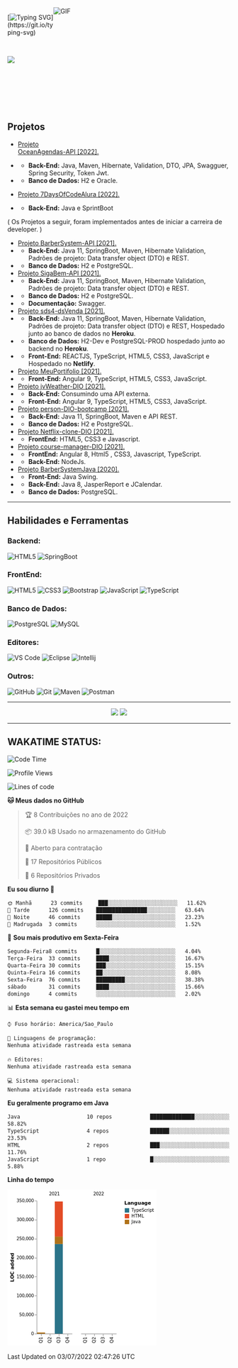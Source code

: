 
<img align="right" alt="GIF" src="https://github.com/abhisheknaiidu/abhisheknaiidu/blob/master/code.gif?raw=true" width="400" height="300" />

[![Typing SVG](https://readme-typing-svg.herokuapp.com?multiline=true&lines=Ol%C3%A1%2C+me+chamo+Aleff+Remberto,;Vem+me+conhecer!)](https://git.io/typing-svg)


<br>


<a href="https://www.linkedin.com/in/aleff-remberto-0b60b21b2/" rel="nofollow"><img src="https://camo.githubusercontent.com/c00f87aeebbec37f3ee0857cc4c20b21fefde8a96caf4744383ebfe44a47fe3f/68747470733a2f2f696d672e736869656c64732e696f2f62616467652f2d4c696e6b6564496e2d2532333030373742353f7374796c653d666f722d7468652d6261646765266c6f676f3d6c696e6b6564696e266c6f676f436f6c6f723d7768697465" data-canonical-src="https://img.shields.io/badge/-LinkedIn-%230077B5?style=for-the-badge&amp;logo=linkedin&amp;logoColor=white" style="max-width:100%;"></a>


<br>
<br>

<br>
<br>
<br>

## Projetos
-  <a href="https://github.com/AL33H/OceanAgendas">Projeto OceanAgendas-API [2022].</a>  
- - **Back-End:** Java, Maven, Hibernate, Validation, DTO, JPA, Swagguer, Spring Security, Token Jwt.
- - **Banco de Dados:** H2 e Oracle.

-  <a href="https://github.com/AL33H/SevenDaysOfCodeAlura">Projeto 7DaysOfCodeAlura [2022].</a>  
- - **Back-End:** Java e SprintBoot


( Os Projetos a seguir, foram implementados antes de iniciar a carreira de developer. )
-  <a href="https://github.com/AL33H/BarberSystem-API">Projeto BarberSystem-API [2021].</a>  
- - **Back-End:** Java 11, SpringBoot, Maven, Hibernate Validation, Padrões de projeto: Data transfer object (DTO) e REST.
- - **Banco de Dados:** H2 e PostgreSQL.
-   <a href="https://github.com/AL33H/JavaTest">Projeto SigaBem-API [2021].</a>  
- - **Back-End:** Java 11, SpringBoot, Maven, Hibernate Validation, Padrões de projeto: Data transfer object (DTO) e REST.
- - **Banco de Dados:** H2 e PostgreSQL.
- - **Documentação:** Swagger.
-  <a href="https://github.com/AL33H/projeto-sds4">Projeto sds4-dsVenda [2021].</a>  
- - **Back-End:** Java 11, SpringBoot, Maven, Hibernate Validation, Padrões de projeto: Data transfer object (DTO) e REST, Hospedado junto ao banco de dados no **Heroku**.
- - **Banco de Dados:** H2-Dev e PostgreSQL-PROD hospedado junto ao backend no **Heroku**.
- - **Front-End:** REACTJS, TypeScript, HTML5, CSS3, JavaScript e Hospedado no **Netlify**.
-  <a href="https://github.com/AL33H/MeuPortifolio">Projeto MeuPortifolio [2021].</a>  
- - **Front-End:** Angular 9, TypeScript, HTML5, CSS3, JavaScript.
-  <a href="https://github.com/AL33H/jvWeather-DIO">Projeto jvWeather-DIO [2021].</a>
- - **Back-End:** Consumindo uma API externa.   
- - **Front-End:** Angular 9, TypeScript, HTML5, CSS3, JavaScript.
-  <a href="https://github.com/AL33H/personAPI-DIO-bootcamp">Projeto person-DIO-bootcamp [2021].</a>
- - **Back-End:** Java 11, SpringBoot, Maven e API REST.   
- - **Banco de Dados:** H2 e PostgreSQL.
- <a href="https://github.com/AL33H/Netflix-clone-DIO">Projeto Netflix-clone-DIO [2021].</a>
- - **FrontEnd:** HTML5, CSS3 e Javascript.
- <a href="https://github.com/AL33H/course-manager-DIO">Projeto course-manager-DIO [2021].</a>
- - **FrontEnd:** Angular 8, Html5 , CSS3, Javascript, TypeScript. 
- - **Back-End:**  NodeJs.
- <a href="https://github.com/AL33H/BarberSystemJava">Projeto BarberSystemJava [2020].</a>
- - **Front-End:** Java Swing.  
- - **Back-End:** Java 8, JasperReport e JCalendar.   
- - **Banco de Dados:** PostgreSQL.

---

## Habilidades e Ferramentas

### Backend:
![HTML5](https://img.shields.io/badge/-Java-000000?style=plastic&logo=java&logoColor=white)
![SpringBoot](https://img.shields.io/badge/-SpringBoot-000000?style=plastic&logo=springboot)


### FrontEnd:
![HTML5](https://img.shields.io/badge/-HTML5-000000?style=plastic&logo=html5)
![CSS3](https://img.shields.io/badge/-CSS3-000000?style=plastic&logo=css3&logoColor=1572B6)
![Bootstrap](https://img.shields.io/badge/-Bootstrap-000000?style=plastic&logo=bootstrap)
![JavaScript](https://img.shields.io/badge/-JavaScript-000000?style=plastic-square&logo=javascript)
![TypeScript](https://img.shields.io/badge/-TypeScript-000000?style=plastic-square&logo=typescript)


### Banco de Dados:
![PostgreSQL](https://img.shields.io/badge/-PostgreSQL-181717?style=plastic&logo=postgresql)
![MySQL](https://img.shields.io/badge/-MySQL-black?style=plastic&logo=mysql)


### Editores:
![VS Code](https://img.shields.io/badge/-VS%20Code-000000?style=plastic&logo=visual-studio-code&logoColor=blue)
![Eclipse](https://img.shields.io/badge/-Eclipse-000000?style=plastic&logo=eclipse&logoColor=290c4a)
![Intellij](https://img.shields.io/badge/-Intellij-000000?style=plastic&logo=jetbrains)

### Outros:
![GitHub](https://img.shields.io/badge/-GitHub-181717?style=plastic&logo=github)
![Git](https://img.shields.io/badge/-Git-black?style=plastic&logo=git)
![Maven](https://img.shields.io/badge/-Maven-181717?style=plastic&logo=apachemaven)
![Postman](https://img.shields.io/badge/-Postman-181717?style=plastic&logo=postman)


---


  

  
<p align="center">
<img height="137px" src="https://github-readme-stats.vercel.app/api?username=AL33H&hide_title=true&hide_border=true&show_icons=true&include_all_commits=true&count_private=true&line_height=21&text_color=000&icon_color=000&bg_color=0,ea6161,ffc64d,fffc4d,52fa5a&theme=graywhite" />


<img height="137px" src="https://github-readme-stats.vercel.app/api/top-langs/?username=AL33H&hide=html&hide_title=true&hide_border=true&layout=compact&langs_count=6&exclude_repo=comp426,Redventures-Movie-Quotes&text_color=000&icon_color=fff&bg_color=0,52fa5a,4dfcff,c64dff&theme=graywhite" />
<br>
</a>


---

## WAKATIME STATUS:


<!--START_SECTION:waka-->
![Code Time](http://img.shields.io/badge/Code%20Time-0%20secs-blue)

![Profile Views](http://img.shields.io/badge/Visualizac%C3%B5es%20do%20perfil-11-blue)

![Lines of code](https://img.shields.io/badge/Desde%20o%20Hello%20World%20eu%20escrevi-351%20Thousand%20linhas%20de%20c%C3%B3digo-blue)

**🐱 Meus dados no GitHub** 

> 🏆 8 Contribuições no ano de 2022
 > 
> 📦 39.0 kB Usado no armazenamento do GitHub 
 > 
> 💼 Aberto para contratação
 > 
> 📜 17 Repositórios Públicos 
 > 
> 🔑 6 Repositórios Privados  
 > 
**Eu sou diurno 🐤** 

```text
🌞 Manhã      23 commits     ███░░░░░░░░░░░░░░░░░░░░░░   11.62% 
🌆 Tarde      126 commits    ████████████████░░░░░░░░░   63.64% 
🌃 Noite      46 commits     █████░░░░░░░░░░░░░░░░░░░░   23.23% 
🌙 Madrugada  3 commits      ░░░░░░░░░░░░░░░░░░░░░░░░░   1.52%

```
📅 **Sou mais produtivo em Sexta-Feira** 

```text
Segunda-Feira8 commits      █░░░░░░░░░░░░░░░░░░░░░░░░   4.04% 
Terça-Feira  33 commits     ████░░░░░░░░░░░░░░░░░░░░░   16.67% 
Quarta-Feira 30 commits     ███░░░░░░░░░░░░░░░░░░░░░░   15.15% 
Quinta-Feira 16 commits     ██░░░░░░░░░░░░░░░░░░░░░░░   8.08% 
Sexta-Feira  76 commits     █████████░░░░░░░░░░░░░░░░   38.38% 
sábado       31 commits     ████░░░░░░░░░░░░░░░░░░░░░   15.66% 
domingo      4 commits      ░░░░░░░░░░░░░░░░░░░░░░░░░   2.02%

```


📊 **Esta semana eu gastei meu tempo em** 

```text
⌚︎ Fuso horário: America/Sao_Paulo

💬 Linguagens de programação: 
Nenhuma atividade rastreada esta semana

🔥 Editores: 
Nenhuma atividade rastreada esta semana

💻 Sistema operacional: 
Nenhuma atividade rastreada esta semana

```

**Eu geralmente programo em Java** 

```text
Java                     10 repos            ██████████████░░░░░░░░░░░   58.82% 
TypeScript               4 repos             ██████░░░░░░░░░░░░░░░░░░░   23.53% 
HTML                     2 repos             ███░░░░░░░░░░░░░░░░░░░░░░   11.76% 
JavaScript               1 repo              █░░░░░░░░░░░░░░░░░░░░░░░░   5.88%

```


**Linha do tempo**

![Chart not found](https://raw.githubusercontent.com/AL33H/AL33H/main/charts/bar_graph.png) 


 Last Updated on 03/07/2022 02:47:26 UTC
<!--END_SECTION:waka-->


